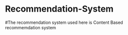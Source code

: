 # Recommendation-System

#The recommendation system used here is Content Based recommemdation system

